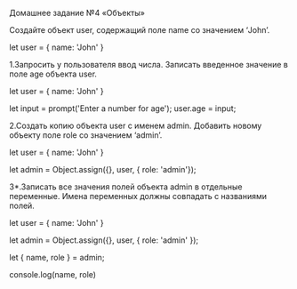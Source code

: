 Домашнее задание №4 «Объекты»

Создайте объект user, содержащий поле name со значением ‘John’.

let user = {
    name: 'John'
}

1.Запросить у пользователя ввод числа.
Записать введенное значение в поле age объекта user.

let user = {
    name: 'John'
}

let input = prompt('Enter a number for age');
user.age = input;

2.Создать копию объекта user с именем admin.
Добавить новому объекту поле role со значением ‘admin’.

let user = {
    name: 'John'
}

let admin = Object.assign({}, user, { role: 'admin'});

3*.Записать все значения полей объекта admin в отдельные переменные.
Имена переменных должны совпадать с названиями полей.

let user = {
    name: 'John'
}

let admin = Object.assign({}, user, { role: 'admin' });

let { name, role } = admin;

console.log(name, role)